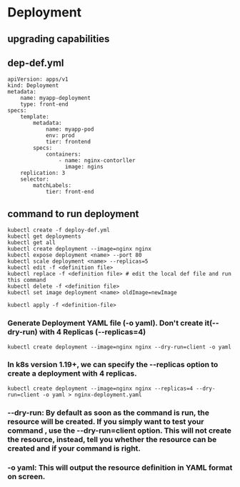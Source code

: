 # Deployment
## upgrading capabilities
## dep-def.yml
```
apiVersion: apps/v1
kind: Deployment
metadata:
    name: myapp-deployment
    type: front-end
specs:
    template:
        metadata:
            name: myapp-pod
            env: prod
            tier: frontend
        specs:
            containers:
                - name: nginx-contorller
                  image: ngins
    replication: 3
    selector:
        matchLabels:
            tier: front-end
```
## command to run deployment
```
kubectl create -f deploy-def.yml
kubectl get deployments
kubectl get all
kubectl create deployment --image=nginx nginx
kubectl expose deployment <name> --port 80
kubectl scale deployment <name> --replicas=5
kubectl edit -f <definition file>
kubectl replace -f <definition file> # edit the local def file and run this command
kubectl delete -f <definition file>
kubectl set image deployment <name> oldImage=newImage

kubectl apply -f <definition-file>
```
### Generate Deployment YAML file (-o yaml). Don't create it(--dry-run) with 4 Replicas (--replicas=4)
```
kubectl create deployment --image=nginx nginx --dry-run=client -o yaml
```
### In k8s version 1.19+, we can specify the --replicas option to create a deployment with 4 replicas.
```
kubectl create deployment --image=nginx nginx --replicas=4 --dry-run=client -o yaml > nginx-deployment.yaml
```
### --dry-run: By default as soon as the command is run, the resource will be created. If you simply want to test your command , use the --dry-run=client option. This will not create the resource, instead, tell you whether the resource can be created and if your command is right.

### -o yaml: This will output the resource definition in YAML format on screen.

